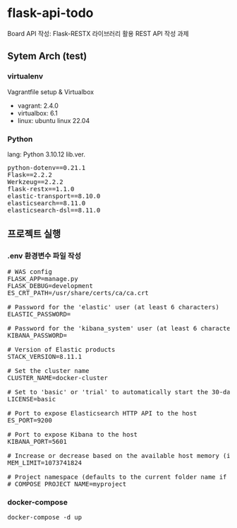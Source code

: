 # flask-api-todo
Board API 작성: Flask-RESTX 라이브러리 활용 REST API 작성 과제

## Sytem Arch (test)
### virtualenv
Vagrantfile setup & Virtualbox
- vagrant: 2.4.0
- virtualbox: 6.1
- linux: ubuntu linux 22.04

### Python
lang: Python 3.10.12
lib.ver.
<pre>
python-dotenv==0.21.1
Flask==2.2.2
Werkzeug==2.2.2
flask-restx==1.1.0
elastic-transport==8.10.0
elasticsearch==8.11.0
elasticsearch-dsl==8.11.0
</pre>

## 프로젝트 실행
### .env 환경변수 파일 작성
<pre>
# WAS config
FLASK_APP=manage.py
FLASK_DEBUG=development
ES_CRT_PATH=/usr/share/certs/ca/ca.crt

# Password for the 'elastic' user (at least 6 characters)
ELASTIC_PASSWORD=

# Password for the 'kibana_system' user (at least 6 characters)
KIBANA_PASSWORD=

# Version of Elastic products
STACK_VERSION=8.11.1

# Set the cluster name
CLUSTER_NAME=docker-cluster

# Set to 'basic' or 'trial' to automatically start the 30-day trial
LICENSE=basic

# Port to expose Elasticsearch HTTP API to the host
ES_PORT=9200

# Port to expose Kibana to the host
KIBANA_PORT=5601

# Increase or decrease based on the available host memory (in bytes)
MEM_LIMIT=1073741824

# Project namespace (defaults to the current folder name if not set)
# COMPOSE_PROJECT_NAME=myproject
</pre>

### docker-compose
<pre>
docker-compose -d up
</pre>
